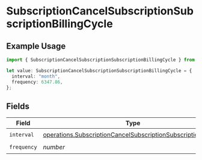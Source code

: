 # SubscriptionCancelSubscriptionSubscriptionBillingCycle

## Example Usage

```typescript
import { SubscriptionCancelSubscriptionSubscriptionBillingCycle } from "jani-payments/models/operations";

let value: SubscriptionCancelSubscriptionSubscriptionBillingCycle = {
  interval: "month",
  frequency: 6347.86,
};
```

## Fields

| Field                                                                                                                                          | Type                                                                                                                                           | Required                                                                                                                                       | Description                                                                                                                                    |
| ---------------------------------------------------------------------------------------------------------------------------------------------- | ---------------------------------------------------------------------------------------------------------------------------------------------- | ---------------------------------------------------------------------------------------------------------------------------------------------- | ---------------------------------------------------------------------------------------------------------------------------------------------- |
| `interval`                                                                                                                                     | [operations.SubscriptionCancelSubscriptionSubscriptionInterval](../../models/operations/subscriptioncancelsubscriptionsubscriptioninterval.md) | :heavy_check_mark:                                                                                                                             | N/A                                                                                                                                            |
| `frequency`                                                                                                                                    | *number*                                                                                                                                       | :heavy_check_mark:                                                                                                                             | N/A                                                                                                                                            |